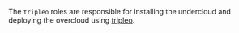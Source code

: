 The `tripleo` roles are responsible for installing the undercloud and
deploying the overcloud using [tripleo][].

[tripleo]: http://docs.openstack.org/developer/tripleo-docs/
